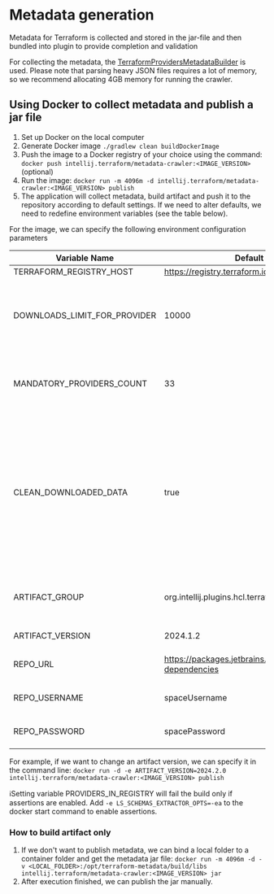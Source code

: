 # Metadata generation

Metadata for Terraform is collected and stored in the jar-file and then bundled into plugin to provide completion and validation

For collecting the metadata, the [TerraformProvidersMetadataBuilder](ls-schemas-extractor/src/TerraformProvidersMetadataBuilder.kt) is used.
Please note that parsing heavy JSON files requires a lot of memory, so we recommend allocating 4GB memory for running the crawler.

## Using Docker to collect metadata and publish a jar file

1. Set up Docker on the local computer
2. Generate Docker image `./gradlew clean buildDockerImage`
3. Push the image to a Docker registry of your choice using the command: `docker push intellij.terraform/metadata-crawler:<IMAGE_VERSION>` (optional)
4. Run the image: `docker run -m 4096m -d intellij.terraform/metadata-crawler:<IMAGE_VERSION> publish`
5. The application will collect metadata, build artifact and push it to the repository according to default settings. If we need to alter defaults, we need to redefine environment variables (see the table below).

For the image, we can specify the following environment configuration parameters

| Variable Name                | Default Value                                                    | Comment                                                                                                                                       |
|------------------------------|------------------------------------------------------------------|-----------------------------------------------------------------------------------------------------------------------------------------------|
| TERRAFORM_REGISTRY_HOST      | https://registry.terraform.io                                    |                                                                                                                                               |
| DOWNLOADS_LIMIT_FOR_PROVIDER | 10000                                                            | Minimum downloads numbers for provider to include it into metadata                                                                            |
| MANDATORY_PROVIDERS_COUNT    | 33                                                               | Necessary providers number from the `hashicorp` namespace                                                                                     |
| CLEAN_DOWNLOADED_DATA        | true                                                             | Whether or not clean data downloaded from terraform registry after processing. If set to "true", the script will download data on every start |
| ARTIFACT_GROUP               | org.intellij.plugins.hcl.terraform                               | Maven coordinates for the metadata jar                                                                                                        |
| ARTIFACT_VERSION             | 2024.1.2                                                         | Metadata version                                                                                                                              |
| REPO_URL                     | https://packages.jetbrains.team/maven/p/ij/intellij-dependencies | Maven repository URL                                                                                                                          |
| REPO_USERNAME                | spaceUsername                                                    | Maven repository username                                                                                                                     |
| REPO_PASSWORD                | spacePassword                                                    | Maven repository password                                                                                                                     |

For example, if we want to change an artifact version, we can specify it in the command line:
`docker run -d -e ARTIFACT_VERSION=2024.2.0  intellij.terraform/metadata-crawler:<IMAGE_VERSION> publish`

ℹ️Setting variable PROVIDERS_IN_REGISTRY will fail the build only if assertions are enabled.
Add `-e LS_SCHEMAS_EXTRACTOR_OPTS=-ea` to the docker start command to enable assertions.

### How to build artifact only

1. If we don't want to publish metadata, we can bind a local folder to a container folder and get the metadata jar file: `docker run -m 4096m -d -v <LOCAL_FOLDER>:/opt/terraform-metadata/build/libs intellij.terraform/metadata-crawler:<IMAGE_VERSION> jar`
2. After execution finished, we can publish the jar manually.